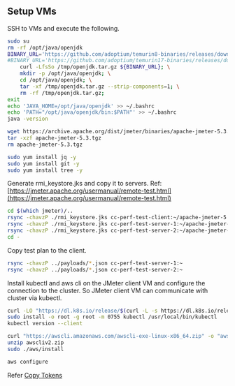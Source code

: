 ## Setup VMs

SSH to VMs and execute the following.

```sh
sudo su
rm -rf /opt/java/openjdk
BINARY_URL='https://github.com/adoptium/temurin8-binaries/releases/download/jdk8u362-b09/OpenJDK8U-jdk_x64_linux_hotspot_8u362b09.tar.gz'; \
#BINARY_URL='https://github.com/adoptium/temurin17-binaries/releases/download/jdk-17.0.6%2B10/OpenJDK17U-jdk_x64_linux_hotspot_17.0.6_10.tar.gz'; \
    curl -LfsSo /tmp/openjdk.tar.gz ${BINARY_URL}; \
    mkdir -p /opt/java/openjdk; \
    cd /opt/java/openjdk; \
    tar -xf /tmp/openjdk.tar.gz --strip-components=1; \
    rm -rf /tmp/openjdk.tar.gz;
exit
echo 'JAVA_HOME=/opt/java/openjdk' >> ~/.bashrc
echo 'PATH="/opt/java/openjdk/bin:$PATH"' >> ~/.bashrc
java -version

wget https://archive.apache.org/dist/jmeter/binaries/apache-jmeter-5.3.tgz
tar -xzf apache-jmeter-5.3.tgz
rm apache-jmeter-5.3.tgz

sudo yum install jq -y
sudo yum install git -y
sudo yum install tree -y
```

Generate rmi_keystore.jks and copy it to servers.
Ref: [https://jmeter.apache.org/usermanual/remote-test.html](https://jmeter.apache.org/usermanual/remote-test.html)
```sh
cd $(which jmeter)/..
rsync -chavzP ./rmi_keystore.jks cc-perf-test-client:~/apache-jmeter-5.3/bin/rmi_keystore.jks
rsync -chavzP ./rmi_keystore.jks cc-perf-test-server-1:~/apache-jmeter-5.3/bin/rmi_keystore.jks
rsync -chavzP ./rmi_keystore.jks cc-perf-test-server-2:~/apache-jmeter-5.3/bin/rmi_keystore.jks
cd -
```

Copy test plan to the client.
```sh
rsync -chavzP ../payloads/*.json cc-perf-test-server-1:~
rsync -chavzP ../payloads/*.json cc-perf-test-server-2:~
```

Install kubectl and aws cli on the JMeter client VM and configure the connection to the cluster. So JMeter client VM can communicate with cluster via kubectl.
```sh
curl -LO "https://dl.k8s.io/release/$(curl -L -s https://dl.k8s.io/release/stable.txt)/bin/linux/amd64/kubectl"
sudo install -o root -g root -m 0755 kubectl /usr/local/bin/kubectl
kubectl version --client

curl "https://awscli.amazonaws.com/awscli-exe-linux-x86_64.zip" -o "awscliv2.zip"
unzip awscliv2.zip
sudo ./aws/install

aws configure
```

Refer [Copy Tokens](../jwt-tokens/)
